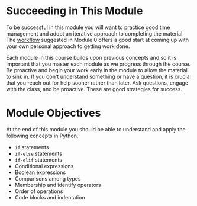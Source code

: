 # Succeeding in This Module

To be successful in this module you will want to practice good time management
and adopt an iterative approach to completing the material. The
[workflow](../m0/structure.md) suggested in Module 0 offers a good start at
coming up with your own personal approach to getting work done. 

Each module in this course builds upon previous concepts and so it is important
that you master each module as we progress through the course.  Be proactive and
begin your work early in the module to allow the material to sink in. If you
don't understand something or have a question, it is crucial that you reach out
for help sooner rather than later. Ask questions, engage with the class, and be
proactive. These are good strategies for success.


# Module Objectives

At the end of this module you should be able to understand and apply the
following concepts in Python.

- `if` statements
- `if-else` statements
- `if-elif` statements
- Conditional expressions
- Boolean expressions
- Comparisons among types 
- Membership and identify operators
- Order of operations
- Code blocks and indentation

